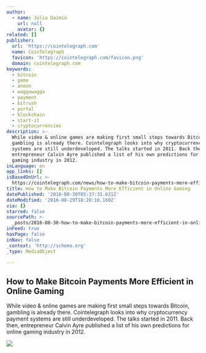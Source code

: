 ```yaml
---
author:
  - name: Julia Daimio
    url: null
    avatar: {}
related: []
publisher:
  url: 'https://cointelegraph.com'
  name: CoinTelegraph
  favicon: 'https://cointelegraph.com/favicon.png'
  domain: cointelegraph.com
keywords:
  - bitcoin
  - game
  - anoon
  - waggawagga
  - payment
  - bitrush
  - portal
  - blockchain
  - start-it
  - cryptocurrencies
description: >-
  While video & online games are making first small steps towards Bitcoin,
  gambling is already there. Cointelegraph looks into why cryptocurrency payment
  systems are still underdeveloped. The talks started in 2011. Back then,
  entrepreneur Calvin Ayre published a list of his own predictions for online
  gaming industry in 2012.
inLanguage: en
app_links: []
isBasedOnUrl: >-
  https://cointelegraph.com/news/how-to-make-bitcoin-payments-more-efficient-in-online-gaming
title: How to Make Bitcoin Payments More Efficient in Online Gaming
datePublished: '2016-08-30T05:37:31.631Z'
dateModified: '2016-08-29T18:28:16.160Z'
via: {}
starred: false
sourcePath: >-
  _posts/2016-08-30-how-to-make-bitcoin-payments-more-efficient-in-online-gaming.md
inFeed: true
hasPage: false
inNav: false
_context: 'http://schema.org'
_type: MediaObject

---
```

<article style=""><h1>How to Make Bitcoin Payments More Efficient in Online Gaming</h1><p>While video &amp; online games are making first small steps towards Bitcoin, gambling is already there. Cointelegraph looks into why cryptocurrency payment systems are still underdeveloped. The talks started in 2011. Back then, entrepreneur Calvin Ayre published a list of his own predictions for online gaming industry in 2012.</p><img src="https://cointelegraph.com/images/725_Ly9jb2ludGVsZWdyYXBoLmNvbS9zdG9yYWdlL3VwbG9hZHMvdmlldy84MDJmZTY1ZWYzZjI1ZDgyYTNmMjUyNDBkOGQ2MGMzNi5qcGc=.jpg" /></article>